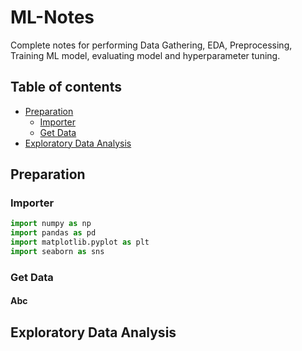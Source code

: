 # ML-Notes
Complete notes for performing Data Gathering, EDA, Preprocessing, Training ML model, evaluating model and hyperparameter tuning.
## Table of contents
- [Preparation](#Preparation)
	- [Importer](#Importer)
	- [Get Data](#Get-Data)
- [Exploratory Data Analysis](#Exploratory-Data-Analysis)


## Preparation
### Importer
```python
import numpy as np
import pandas as pd
import matplotlib.pyplot as plt
import seaborn as sns
```
### Get Data
#### Abc
## Exploratory Data Analysis

<!--stackedit_data:
eyJoaXN0b3J5IjpbMTYwODg2Mzg2OSwxMzY1NjQxNTY5LDEzMD
k2MzYwMTEsLTIwODkwMTA0NzIsMTI3ODA2NDYxOF19
-->
